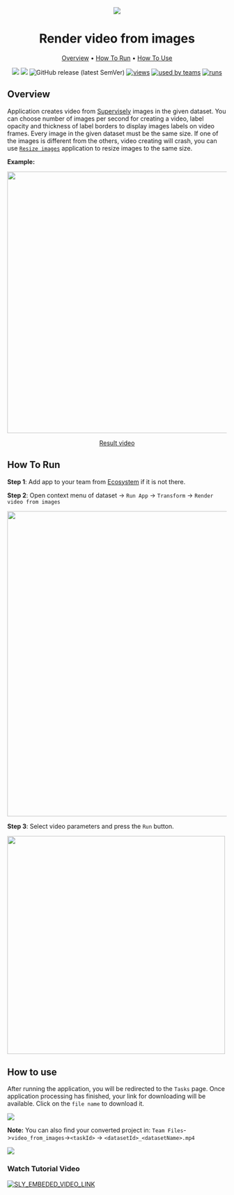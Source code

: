<div align="center" markdown>
<img src="https://i.imgur.com/2o4AKdp.png"/>



# Render video from images

<p align="center">
  <a href="#Overview">Overview</a> •
  <a href="#How-To-Run">How To Run</a> •
  <a href="#How-To-Use">How To Use</a>
</p>

[![](https://img.shields.io/badge/supervisely-ecosystem-brightgreen)](https://ecosystem.supervise.ly/apps/supervisely-ecosystem/render-video-from-images)
[![](https://img.shields.io/badge/slack-chat-green.svg?logo=slack)](https://supervise.ly/slack)
![GitHub release (latest SemVer)](https://img.shields.io/github/v/release/supervisely-ecosystem/render-video-from-images)
[![views](https://app.supervise.ly/public/api/v3/ecosystem.counters?repo=supervisely-ecosystem/render-video-from-images&counter=views&label=views)](https://supervise.ly)
[![used by teams](https://app.supervise.ly/public/api/v3/ecosystem.counters?repo=supervisely-ecosystem/render-video-from-images&counter=downloads&label=used%20by%20teams)](https://supervise.ly)
[![runs](https://app.supervise.ly/public/api/v3/ecosystem.counters?repo=supervisely-ecosystem/render-video-from-images&counter=runs&label=runs&123)](https://supervise.ly)

</div>

## Overview

Application creates video from [Supervisely](https://app.supervise.ly) images in the given dataset. You can choose number of images per second for creating a video, label opacity and thickness of label borders to display images labels on video frames. Every image in the given dataset must be the same size. If one of the images is different from the others, video creating will crash, you can use [`Resize images`](https://app.supervise.ly/ecosystem/apps/resize-images) application to resize images to the same size.

**Example:**

<p align="center">
<img src="https://i.imgur.com/awCTgKX.png" width="600"/>
</p>

<p align="center"> <a href="https://imgur.com/9D6b0f1">Result video</a> </p>
  
## How To Run 
**Step 1**: Add app to your team from [Ecosystem](https://app.supervise.ly/apps/ecosystem/render-video-from-images) if it is not there.

**Step 2**: Open context menu of dataset -> `Run App` -> `Transform` -> `Render video from images` 

<img src="https://i.imgur.com/Iwi6xbu.png" width="700"/>

**Step 3**: Select video parameters and press the `Run` button.

<img src="https://i.imgur.com/7CtG24p.png" width="500"/>

## How to use

After running the application, you will be redirected to the `Tasks` page. Once application processing has finished, your link for downloading will be available. Click on the `file name` to download it.

<img src="https://i.imgur.com/crpZvnU.png"/>

**Note:** You can also find your converted project in: `Team Files`->`video_from_images`->`<taskId>` -> `<datasetId>_<datasetName>.mp4`

<img src="https://i.imgur.com/NDEGgnO.png"/>

### Watch Tutorial Video
<a data-key="sly-embeded-video-link" href="https://youtu.be/Xc7iC4glDEo" data-video-code="Xc7iC4glDEo">
    <img src="https://i.imgur.com/1W3CIbo.png" alt="SLY_EMBEDED_VIDEO_LINK"  style="max-width:100%;">
</a>
